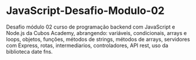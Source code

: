 # JavaScript-Desafio-Modulo-02
Desafio módulo 02 curso de programação backend com JavaScript e Node.js da Cubos Academy, abrangendo: variáveis, condicionais, arrays e loops, objetos, funções, métodos de strings, métodos de arrays, servidores com Express, rotas, intermediarios, controladores, API rest, uso da biblioteca date fns.
